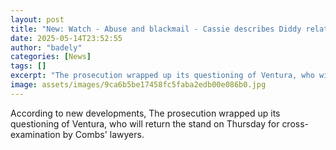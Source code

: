 ```yaml
---
layout: post
title: "New: Watch - Abuse and blackmail - Cassie describes Diddy relationship at trial"
date: 2025-05-14T23:52:55
author: "badely"
categories: [News]
tags: []
excerpt: "The prosecution wrapped up its questioning of Ventura, who will return the stand on Thursday for cross-examination by Combs' lawyers."
image: assets/images/9ca6b5be17458fc5faba2edb00e086b0.jpg
---
```


According to new developments, The prosecution wrapped up its questioning of Ventura, who will return the stand on Thursday for cross-examination by Combs' lawyers.

